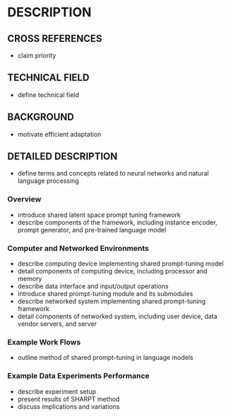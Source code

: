 # DESCRIPTION

## CROSS REFERENCES

- claim priority

## TECHNICAL FIELD

- define technical field

## BACKGROUND

- motivate efficient adaptation

## DETAILED DESCRIPTION

- define terms and concepts related to neural networks and natural language processing

### Overview

- introduce shared latent space prompt tuning framework
- describe components of the framework, including instance encoder, prompt generator, and pre-trained language model

### Computer and Networked Environments

- describe computing device implementing shared prompt-tuning model
- detail components of computing device, including processor and memory
- describe data interface and input/output operations
- introduce shared prompt-tuning module and its submodules
- describe networked system implementing shared prompt-tuning framework
- detail components of networked system, including user device, data vendor servers, and server

### Example Work Flows

- outline method of shared prompt-tuning in language models

### Example Data Experiments Performance

- describe experiment setup
- present results of SHARPT method
- discuss implications and variations

